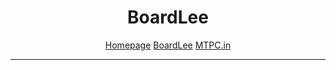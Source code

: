 <h1 align="center">BoardLee</h1>
<p align="center"><a href="http://more2pc.com" target="new">Homepage</a> <a href="http://boardlee.more2pc.com" target="new">BoardLee</a> <a href="http://mtpc.in" target="new">MTPC.in</a></p>
<hr>
